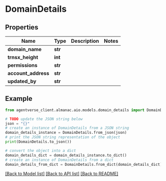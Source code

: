 # DomainDetails


## Properties

Name | Type | Description | Notes
------------ | ------------- | ------------- | -------------
**domain_name** | **str** |  | 
**trnsx_height** | **int** |  | 
**permissions** | **str** |  | 
**account_address** | **str** |  | 
**updated_by** | **str** |  | 

## Example

```python
from agentverse_client.almanac.aio.models.domain_details import DomainDetails

# TODO update the JSON string below
json = "{}"
# create an instance of DomainDetails from a JSON string
domain_details_instance = DomainDetails.from_json(json)
# print the JSON string representation of the object
print(DomainDetails.to_json())

# convert the object into a dict
domain_details_dict = domain_details_instance.to_dict()
# create an instance of DomainDetails from a dict
domain_details_from_dict = DomainDetails.from_dict(domain_details_dict)
```
[[Back to Model list]](../README.md#documentation-for-models) [[Back to API list]](../README.md#documentation-for-api-endpoints) [[Back to README]](../README.md)


